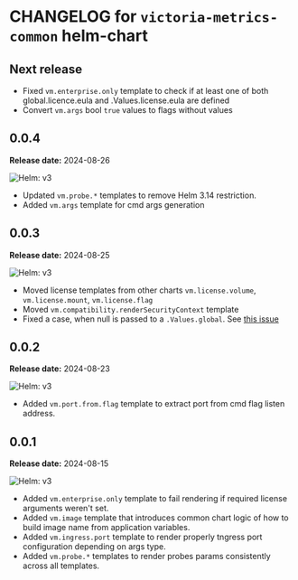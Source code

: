 # CHANGELOG for `victoria-metrics-common` helm-chart

## Next release

- Fixed `vm.enterprise.only` template to check if at least one of both global.licence.eula and .Values.license.eula are defined
- Convert `vm.args` bool `true` values to flags without values

## 0.0.4

**Release date:** 2024-08-26

![Helm: v3](https://img.shields.io/static/v1?label=Helm&message=v3&color=informational&logo=helm)

- Updated `vm.probe.*` templates to remove Helm 3.14 restriction.
- Added `vm.args` template for cmd args generation

## 0.0.3

**Release date:** 2024-08-25

![Helm: v3](https://img.shields.io/static/v1?label=Helm&message=v3&color=informational&logo=helm)

- Moved license templates from other charts `vm.license.volume`, `vm.license.mount`, `vm.license.flag`
- Moved `vm.compatibility.renderSecurityContext` template
- Fixed a case, when null is passed to a `.Values.global`. See [this issue](https://github.com/VictoriaMetrics/helm-charts/issues/1296)

## 0.0.2

**Release date:** 2024-08-23

![Helm: v3](https://img.shields.io/static/v1?label=Helm&message=v3&color=informational&logo=helm)

- Added `vm.port.from.flag` template to extract port from cmd flag listen address.

## 0.0.1

**Release date:** 2024-08-15

![Helm: v3](https://img.shields.io/static/v1?label=Helm&message=v3&color=informational&logo=helm)

- Added `vm.enterprise.only` template to fail rendering if required license arguments weren't set.
- Added `vm.image` template that introduces common chart logic of how to build image name from application variables.
- Added `vm.ingress.port` template to render properly tngress port configuration depending on args type.
- Added `vm.probe.*` templates to render probes params consistently across all templates.
